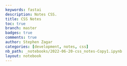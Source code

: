 ```yaml
---
keywords: fastai
description: Notes CSS.
title: CSS Notes
toc: true
branch: master
badges: true
comments: true
author: Stephen Zagar
categories: [development, notes, css]
nb_path: _notebooks/2022-06-20-css_notes-Copy1.ipynb
layout: notebook
---
```


<!--
#################################################
### THIS FILE WAS AUTOGENERATED! DO NOT EDIT! ###
#################################################
# file to edit: _notebooks/2022-06-20-css_notes-Copy1.ipynb
-->

<div class="container" id="notebook-container">
        
</div>
 


